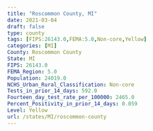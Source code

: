 ```yaml
---
title: "Roscommon County, MI"
date: 2021-03-04
draft: false
type: county
tags: [FIPS:26143.0,FEMA:5.0,Non-core,Yellow]
categories: [MI]
County: Roscommon County
State: MI
FIPS: 26143.0
FEMA_Region: 5.0
Population: 24019.0
NCHS_Urban_Rural_Classification: Non-core
Tests_in_prior_14_days: 592.0
Fourteen_day_test_rate_per_100000: 2465.0
Percent_Positivity_in_prior_14_days: 0.059
Level: Yellow
url: /states/MI/roscommon-county
---
```



